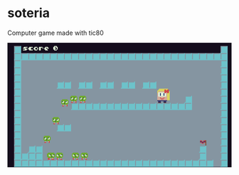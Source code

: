 # soteria
Computer game made with tic80

![Cat](https://github.com/JustGlowing/soteria/blob/master/misc/screenshot.png?raw=true)

